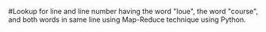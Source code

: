 #Lookup for line and line number having the word "loue", the word "course", and both words in same line using Map-Reduce technique using Python.

